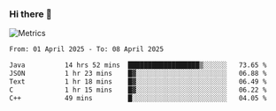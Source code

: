 ### Hi there 👋

![Metrics](https://github.com/radoapx/radoapx/blob/main/github-metrics.svg)

<!--START_SECTION:waka-->

```txt
From: 01 April 2025 - To: 08 April 2025

Java          14 hrs 52 mins  ██████████████████▒░░░░░░   73.65 %
JSON          1 hr 23 mins    █▓░░░░░░░░░░░░░░░░░░░░░░░   06.88 %
Text          1 hr 18 mins    █▓░░░░░░░░░░░░░░░░░░░░░░░   06.49 %
C             1 hr 15 mins    █▓░░░░░░░░░░░░░░░░░░░░░░░   06.22 %
C++           49 mins         █░░░░░░░░░░░░░░░░░░░░░░░░   04.05 %
```

<!--END_SECTION:waka-->

<!--
**radoapx/radoapx** is a ✨ _special_ ✨ repository because its `README.md` (this file) appears on your GitHub profile.

Here are some ideas to get you started:

- 🔭 I’m currently working on ...
- 🌱 I’m currently learning ...
- 👯 I’m looking to collaborate on ...
- 🤔 I’m looking for help with ...
- 💬 Ask me about ...
- 📫 How to reach me: ...
- 😄 Pronouns: ...
- ⚡ Fun fact: ...
-->
